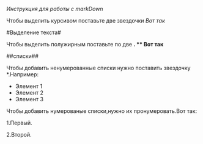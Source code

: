 *Инструкция для работы с markDown*

Чтобы выделить курсивом поставьте две звездочки *Вот так*

#Выделение текста#

Чтобы выделить полужирным поставьте по две **. ** Вот так**

##списки##

Чтобы добавить ненумерованные списки нужно поставить звездочку *.Например:
* Элемент 1
* Элемент 2
* Элемент 3

Чтобы добавить нумерованые списки,нужно их пронумеровать.Вот так:

1.Первый.

2.Второй.